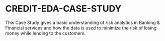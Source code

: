 # CREDIT-EDA-CASE-STUDY
This Case Study gives a basic understanding of risk analytics in Banking &amp; Financial services and how the data is used to minimize the risk of losing money while lending to the customers.
